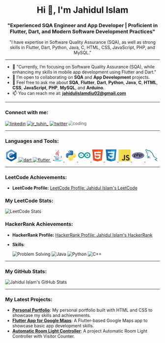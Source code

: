 <h1 align="center">Hi 👋, I'm Jahidul Islam</h1>
<h3 align="center">"Experienced SQA Engineer and App Developer | Proficient in Flutter, Dart, and Modern Software Development Practices"</h3>

<p align="center">
"I have expertise in Software Quality Assurance (SQA), as well as strong skills in Flutter, Dart, Python, Java, C, HTML, CSS, JavaScript, PHP, and MySQL."</p>

---

- 🌱 "Currently, I’m focusing on Software Quality Assurance (SQA), while enhancing my skills in mobile app development using Flutter and Dart."
- 👯 I’m open to collaborating on **SQA** and **App Development** projects.
- 💬 Feel free to ask me about **SQA**, **Flutter**, **Dart**, **Python**, **Java**, **C**, **HTML**, **CSS**, **JavaScript**, **PHP**, **MySQL**, and **Arduino**.
- 📫 You can reach me at: **[jahidulislamdiu02@gmail.com](mailto:jahidulislamdiu02@gmail.com)**

---

### Connect with me:
<img align="right" alt="coding" width="300" style="border-radius: 15px; opacity: 0.7;" src="https://media.giphy.com/media/qgQUggAC3Pfv687qPC/giphy.gif">
<p align="left">
<a href="https://www.linkedin.com/in/jahidul-islam" target="_blank"><img align="center" src="https://raw.githubusercontent.com/rahuldkjain/github-profile-readme-generator/master/src/images/icons/Social/linked-in-alt.svg" alt="linkedin" height="30" width="40" /></a>
<a href="https://instagram.com/jr_tuhin_" target="blank"><img align="center" src="https://raw.githubusercontent.com/rahuldkjain/github-profile-readme-generator/master/src/images/icons/Social/instagram.svg" alt="jr_tuhin_" height="30" width="40" /></a>
<a href="https://twitter.com/jahidul_islam" target="blank"><img align="center" src="https://raw.githubusercontent.com/rahuldkjain/github-profile-readme-generator/master/src/images/icons/Social/twitter.svg" alt="twitter" height="30" width="40" /></a>
</p>

---

### Languages and Tools:
<p align="left">
  <a href="https://www.cprogramming.com/" target="_blank"><img src="https://raw.githubusercontent.com/devicons/devicon/master/icons/c/c-original.svg" alt="c" width="40" height="40"/> </a>
  <a href="https://dart.dev" target="_blank"><img src="https://www.vectorlogo.zone/logos/dartlang/dartlang-icon.svg" alt="dart" width="40" height="40"/> </a>
  <a href="https://flutter.dev" target="_blank"><img src="https://www.vectorlogo.zone/logos/flutterio/flutterio-icon.svg" alt="flutter" width="40" height="40"/> </a>
  <a href="https://www.java.com" target="_blank"><img src="https://raw.githubusercontent.com/devicons/devicon/master/icons/java/java-original.svg" alt="java" width="40" height="40"/> </a>
  <a href="https://www.python.org" target="_blank"><img src="https://raw.githubusercontent.com/devicons/devicon/master/icons/python/python-original.svg" alt="python" width="40" height="40"/> </a>
  <a href="https://www.arduino.cc/" target="_blank"><img src="https://raw.githubusercontent.com/devicons/devicon/master/icons/arduino/arduino-original.svg" alt="arduino" width="40" height="40"/> </a>
  <a href="https://developer.mozilla.org/en-US/docs/Web/HTML" target="_blank"><img src="https://raw.githubusercontent.com/devicons/devicon/master/icons/html5/html5-original.svg" alt="html5" width="40" height="40"/> </a>
  <a href="https://developer.mozilla.org/en-US/docs/Web/CSS" target="_blank"><img src="https://raw.githubusercontent.com/devicons/devicon/master/icons/css3/css3-original.svg" alt="css3" width="40" height="40"/> </a>
  <a href="https://www.javascript.com/" target="_blank"><img src="https://raw.githubusercontent.com/devicons/devicon/master/icons/javascript/javascript-original.svg" alt="javascript" width="40" height="40"/> </a>
  <a href="https://www.php.net/" target="_blank"><img src="https://raw.githubusercontent.com/devicons/devicon/master/icons/php/php-original.svg" alt="php" width="40" height="40"/> </a>
  <a href="https://www.mysql.com/" target="_blank"><img src="https://raw.githubusercontent.com/devicons/devicon/master/icons/mysql/mysql-original.svg" alt="mysql" width="40" height="40"/> </a>
</p>

---

### LeetCode Achievements:
- **LeetCode Profile:** [LeetCode Profile: Jahidul Islam's LeetCode](https://leetcode.com/Jahidul_Islam2/)

### My LeetCode Stats:
![LeetCode Stats](https://leetcard.jacoblin.cool/Jahidul_Islam2?theme=dark)

### HackerRank Achievements:
- **HackerRank Profile:** [HackerRank Profile: Jahidul Islam's HackerRank](https://www.hackerrank.com/jahidulislamdiu2)

- **Skills**:

  ![Problem Solving](https://img.shields.io/badge/Problem%20Solving-5%20stars-brightgreen)
  ![Java](https://img.shields.io/badge/Java-5%20stars-brightgreen)
  ![Python](https://img.shields.io/badge/Python-4%20stars-brightgreen)
  ![C++](https://img.shields.io/badge/C++-4%20stars-brightgreen)

---

### My GitHub Stats:
![Jahidul Islam's GitHub Stats](https://github-readme-stats.vercel.app/api?username=Jahidultr&show_icons=true&hide_title=true&count_private=true&hide=prs&theme=radical)

---

### My Latest Projects:
- **[Personal Portfolio](https://jahidultr.github.io/personal-website/)**: My personal portfolio built with HTML and CSS to showcase my skills and achievements.  
- **[Flutter App for Google Maps](https://github.com/Jahidultr/Maps)**: A Flutter-based Google Maps app to showcase basic app development skills.  
- **[Automatic Room Light Controller](https://github.com/Jahidultr/Ardunio_Project)**: A project Automatic Room Light Controller with Visitor Counter.  
